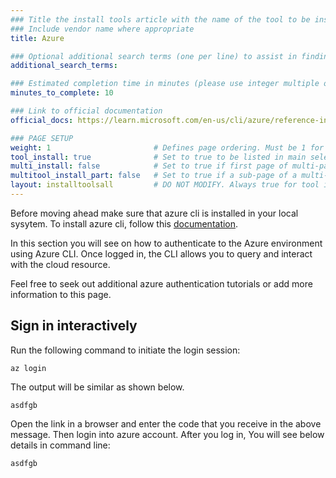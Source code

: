 ```yaml
---
### Title the install tools article with the name of the tool to be installed
### Include vendor name where appropriate
title: Azure

### Optional additional search terms (one per line) to assist in finding the article
additional_search_terms:

### Estimated completion time in minutes (please use integer multiple of 5)
minutes_to_complete: 10

### Link to official documentation
official_docs: https://learn.microsoft.com/en-us/cli/azure/reference-index?view=azure-cli-latest#az-login

### PAGE SETUP
weight: 1                       # Defines page ordering. Must be 1 for first (or only) page.
tool_install: true              # Set to true to be listed in main selection page, else false
multi_install: false            # Set to true if first page of multi-page article, else false
multitool_install_part: false   # Set to true if a sub-page of a multi-page article, else false
layout: installtoolsall         # DO NOT MODIFY. Always true for tool install articles
---
```


Before moving ahead make sure that azure cli is installed in your local sysytem. To install azure cli, follow this [documentation](/install-guides/azure-cli).

In this section you will see on how to authenticate to the Azure environment using Azure CLI. Once logged in, the CLI allows you to query and interact with the cloud resource.

Feel free to seek out additional azure authentication tutorials or add more information to this page. 

## Sign in interactively
 
Run the following command to initiate the login session:

```console
az login
```

The output will be similar as shown below.

```output
asdfgb
```

Open the link in a browser and enter the code that you receive in the above message. Then login into azure account. After you log in, You will see below details in command line:

```output
asdfgb
```
